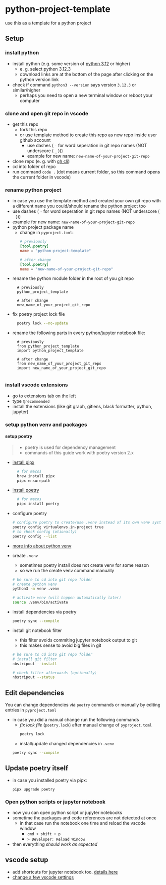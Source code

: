 # python-project-template

use this as a template for a python project


## Setup

### install python

- install python (e.g. some version of [python 3.12](https://www.python.org/downloads/) or higher)
	- e. g. select python 3.12.3
	- download links are at the bottom of the page after clicking on the python version link
- check if command `python3 --version` says version `3.12.3` or similar/higher
	- perhaps you need to open a new terminal window or reboot your computer

### clone and open git repo in vscode

- get this repo
	- fork this repo
	- or use template method to create this repo as new repo inside user github account
		- use dashes ( `-` for word seperation in git repo names (NOT underscore ( `_` )))
		- example for new name: `new-name-of-your-project-git-repo`
- clone repo (e. g. with [gh cli](https://cli.github.com/))
- cd into folder of repo
- run command `code .` (dot means current folder, so this command opens the current folder in vscode)

### rename python project

- in case you use the template method and created your own git repo with a different name you could/should rename the python project too
- use dashes ( `-` for word seperation in git repo names (NOT underscore ( `_` )))
- example for new name: `new-name-of-your-project-git-repo`
- python project package name
	- change in `pyproject.toml`:
		```toml
		# previously
		[tool.poetry]
		name = "python-project-template"

		# after change
		[tool.poetry]
		name = "new-name-of-your-project-git-repo"
		```
- rename the python module folder in the root of you git repo
  ```
	# previously
	python_project_template

	# after change
	new_name_of_your_project_git_repo
- fix poetry project lock file
  ```bash
	poetry lock --no-update

- rename the following parts in every python/jupyter notebook file:
  ```
	# previously
	from python_project_template
	import python_project_template

	# after change
	from new_name_of_your_project_git_repo
	import new_name_of_your_project_git_repo


### install vscode extensions

- go to extensions tab on the left
- type `@recommended`
- install the extensions (like git graph, gitlens, black formatter, python, jupyter)

### setup python venv and packages


#### setup poetry

> - poetry is used for dependency management
> - commands of this guide work with poetry version 2.x

- [install pipx](https://pipx.pypa.io/stable/installation/)
  ```bash
	# for macos
	brew install pipx
	pipx ensurepath
	```
- [install poetry](https://python-poetry.org/docs/#installation)
  ```bash
	# for macos
	pipx install poetry
	```
- configure poetry
	```bash
	# configure poetry to create/use .venv instead of its own venv system
	poetry config virtualenvs.in-project true
	# to check config (otionally)
	poetry config --list
	```


- [more info about python venv](https://docs.python.org/3/library/venv.html)
- create `.venv`
	- sometimes poetry install does not create venv for some reason
	- so we run the create venv command manually
	```bash
	# be sure to cd into git repo folder
	# create python venv
	python3 -m venv .venv
	
	# activate venv (will happen automatically later)
	source .venv/bin/activate
- install dependencies via poetry
	```bash
	poetry sync --compile
	```
- install git notebook filter
	- this filter avoids commiting jupyter notebook output to git
	- this makes sense to avoid big files in git
	```bash
	# be sure to cd into git repo folder
	# install git filter
	nbstripout --install

	# check filter afterwards (optionally)
	nbstripout --status
	```

## Edit dependencies

You can change dependencies via `poetry` commands or manually by editing entries in `pyproject.toml`

- in case you did a manual change run the following commands
	- *fix lock file* (`poetry.lock`) after manual change of `pyproject.toml`
		```bash
		poetry lock
		```
	- install/update changed dependencies in `.venv`
	```bash
	poetry sync --compile
	```

## Update poetry itself

- in case you installed poetry via pipx:
	```
	pipx upgrade poetry
	```

### Open python scripts or jupyter notebook

- now you can open python script or jupyter notebooks
- sometime the packages and code references are not detected at once
	- in that case run the notebook one time and reload the vscode window
		- `cmd + shift + p`
		- `> Developer: Reload Window`
- then everything *should work as expected*


## vscode setup

- add shortcuts for jupyter notebook too. [details here](/notes/custom-shortcuts.md)
- [change a few vscode settings](/notes/custom-settings.md)
